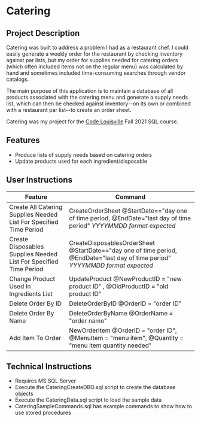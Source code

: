 # Catering

## Project Description

Catering was built to address a problem I had as a restaurant chef. I could easily generate a weekly order for the restaurant by checking inventory against par lists, but my order for supplies needed for catering orders (which often included items not on the regular menu) was calculated by hand and sometimes included time-consuming searches through vendor catalogs. 

The main purpose of this application is to maintain a database of all products associated with the catering menu and generate a supply needs list, which can then be checked against inventory--on its own or combined with a restaurant par list--to create an order sheet.

Catering was my project for the [Code Louisville](https://www.codelouisville.org/) Fall 2021 SQL course.

## Features

- Produce lists of supply needs based on catering orders
- Update products used for each ingredient/disposable

## User Instructions

| Feature | Command |
| ----------- | ----------- |
| Create All Catering Supplies Needed List For Specified Time Period| CreateOrderSheet @StartDate=="day one of time period, @EndDate="last day of time period" *YYYYMMDD format expected*|
| Create Disposables Supplies Needed List For Specified Time Period| CreateDisposablesOrderSheet @StartDate=="day one of time period, @EndDate="last day of time period" *YYYYMMDD format expected*|
| Change Product Used In Ingredients List | UpdateProduct @NewProductID = "new product ID" , @OldProductID = "old product ID" |
| Delete Order By ID| DeleteOrderByID @OrderID = "order ID" |
| Delete Order By Name| DeleteOrderByName @OrderName = "order name" |
| Add Item To Order| NewOrderItem @OrderID = "order ID", @MenuItem = "menu item", @Quantity = "menu item quantity needed"|                    |

## Technical Instructions

- Requires MS SQL Server
- Execute the CateringCreateDBO.sql script to create the database objects
- Execute the CateringData.sql script to load the sample data
- CateringSampleCommands.sql has example commands to show how to use stored procedures
